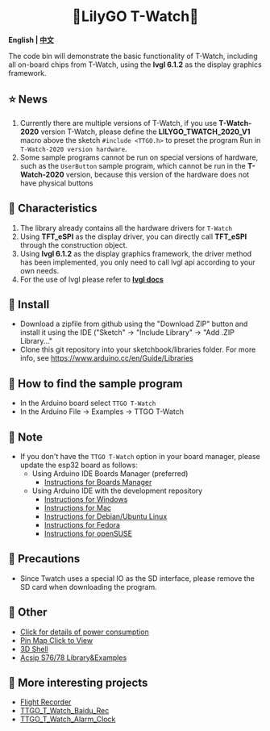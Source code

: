 <h1 align = "center">🌟LilyGO T-Watch🌟</h1>

**English | [中文](docs/details_cn.md)**


The code bin will demonstrate the basic functionality of T-Watch, including all on-board chips from T-Watch, using the **lvgl 6.1.2** as the display graphics framework.

<h2 align = "left">⭐ News </h2>

1. Currently there are multiple versions of T-Watch, if you use **T-Watch-2020** version T-Watch, please define the **LILYGO_TWATCH_2020_V1** macro above the sketch `#include <TTGO.h>` to preset the program Run in `T-Watch-2020 version hardware`.
2. Some sample programs cannot be run on special versions of hardware, such as the `UserButton` sample program, which cannot be run in the **T-Watch-2020** version, because this version of the hardware does not have physical buttons

<h2 align = "left">🚀 Characteristics</h2>

1. The library already contains all the hardware drivers for `T-Watch`
2. Using **TFT_eSPI** as the display driver, you can directly call **TFT_eSPI** through the construction object.
3. Using **lvgl 6.1.2** as the display graphics framework, the driver method has been implemented, you only need to call lvgl api according to your own needs.
4. For the use of lvgl please refer to **[lvgl docs](https://docs.littlevgl.com/en/html/index.html)**


<h2 align = "left">🔷 Install</h2>

- Download a zipfile from github using the "Download ZIP" button and install it using the IDE ("Sketch" -> "Include Library" -> "Add .ZIP Library..."
- Clone this git repository into your sketchbook/libraries folder.
For more info, see https://www.arduino.cc/en/Guide/Libraries


<h2 align = "left">🔶 How to find the sample program</h2>

- In the Arduino board select `TTGO T-Watch`
- In the Arduino File -> Examples -> TTGO T-Watch

<h2 align = "left">🔷 Note</h2>

- If you don't have the `TTGO T-Watch` option in your board manager, please update the esp32 board as follows:
  - Using Arduino IDE Boards Manager (preferred)
    + [Instructions for Boards Manager](docs/arduino-ide/boards_manager.md)
  - Using Arduino IDE with the development repository
    + [Instructions for Windows](docs/arduino-ide/windows.md)
    + [Instructions for Mac](docs/arduino-ide/mac.md)
    + [Instructions for Debian/Ubuntu Linux](docs/arduino-ide/debian_ubuntu.md)
    + [Instructions for Fedora](docs/arduino-ide/fedora.md)
    + [Instructions for openSUSE](docs/arduino-ide/opensuse.md)

 <h2 align = "left">🔶 Precautions</h2>

- Since Twatch uses a special IO as the SD interface, please remove the SD card when downloading the program.


 <h2 align = "left">🔷 Other</h2>

- [Click for details of power consumption](docs/power.md)
- [Pin Map Click to View](docs/pinmap.md)
- [3D Shell](https://github.com/Xinyuan-LilyGO/TTGO_TWatch_Library/blob/master/images/shell.png)
- [Acsip S76/78 Library&Examples](https://github.com/lewisxhe/Acsip-S7xG-Library)

 <h2 align = "left">🔶 More interesting projects</h2>

- [Flight Recorder](https://github.com/lyusupov/SoftRF/wiki/Flight-Recorder)
- [TTGO_T_Watch_Baidu_Rec](https://github.com/lixy123/TTGO_T_Watch_Baidu_Rec)
- [TTGO_T_Watch_Alarm_Clock](https://github.com/lixy123/TTGO_T_Watch_Alarm_Clock)
